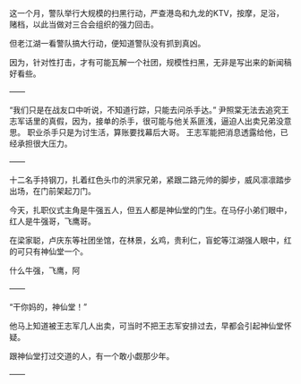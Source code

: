 这一个月，警队举行大规模的扫黑行动，严查港岛和九龙的KTV，按摩，足浴，赌档，以此当做对三合会组织的强力回击。

但老江湖一看警队搞大行动，便知道警队没有抓到真凶。

因为，针对性打击，才有可能瓦解一个社团，规模性扫黑，无非是写出来的新闻稿好看些。

——

“我们只是在战友口中听说，不知道行踪，只能去问杀手达。”
尹照棠无法去追究王志军话里的真假，因为，接单的杀手，很可能与他关系匪浅，逼迫人出卖兄弟没意思。
职业杀手只是为讨生活，算账要找幕后大哥。
王志军能把消息透露给他，已经承担很大压力。

——

十二名手持钢刀，扎着红色头巾的洪家兄弟，紧跟二路元帅的脚步，威风凛凛踏步出场，在门前架起刀门。

今天，扎职仪式主角是牛强五人，但五人都是神仙堂的门生。在马仔小弟们眼中，红人是牛强哥，飞鹰哥。

在梁家聪，卢庆东等社团坐馆，在林景，幺鸡，贵利仁，盲蛇等江湖强人眼中，红的可只有神仙堂一个。

什么牛强，飞鹰，阿

——

“干你妈的，神仙堂！”

他马上知道被王志军几人出卖，可当时不把王志军安排过去，早都会引起神仙堂怀疑。

跟神仙堂打过交道的人，有一个敢小觑那少年。

——

